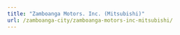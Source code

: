 ```yaml
---
title: "Zamboanga Motors. Inc. (Mitsubishi)"
url: /zamboanga-city/zamboanga-motors-inc-mitsubishi/
---
```

